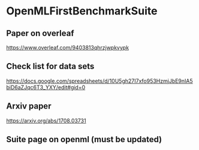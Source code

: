 # OpenMLFirstBenchmarkSuite



## Paper on overleaf

https://www.overleaf.com/9403813qhrzjwpkvypk


## Check list for data sets

https://docs.google.com/spreadsheets/d/10U5gh27I7xfo953HzmjJbE9nIA5biD6aZJqc6T3_YXY/edit#gid=0


## Arxiv paper

https://arxiv.org/abs/1708.03731

## Suite page on openml (must be updated)


